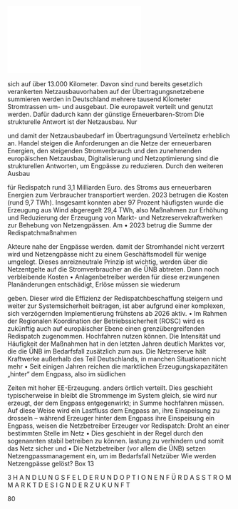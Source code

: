 ![./pages/page82.pdf](../assets/./pages/page82.pdf)




sich auf über 13.000 Kilometer. Davon sind rund
bereits gesetzlich verankerten Netzausbauvorhaben auf der Übertragungsnetzebene summieren
werden in Deutschland mehrere tausend Kilometer Stromtrassen um- und ausgebaut. Die
europaweit verteilt und genutzt werden. Dafür
dadurch kann der günstige Erneuerbaren-Strom
Die strukturelle Antwort ist der Netzausbau. Nur

und damit der Netzausbaubedarf im Übertragungsund Verteilnetz erheblich an.
Handel steigen die Anforderungen an die Netze
der erneuerbaren Energien, den steigenden Stromverbrauch und den zunehmenden europäischen
Netzausbau, Digitalisierung und Netzoptimierung sind die strukturellen Antworten, um Engpässe zu reduzieren. Durch den weiteren Ausbau

für Redispatch rund 3,1 Milliarden Euro.
des Stroms aus erneuerbaren Energien zum Verbraucher transportiert werden. 2023 betrugen die Kosten
(rund 9,7 TWh). Insgesamt konnten aber 97 Prozent
häufigsten wurde die Erzeugung aus Wind abgeregelt
29,4 TWh, also Maßnahmen zur Erhöhung und Reduzierung der Erzeugung von Markt- und Netzreservekraftwerken zur Behebung von Netzengpässen. Am
• 2023 betrug die Summe der Redispatchmaßnahmen

Akteure nahe der Engpässe werden.
damit der Stromhandel nicht verzerrt wird und Netzengpässe nicht zu einem Geschäftsmodell für wenige
umgelegt. Dieses anreizneutrale Prinzip ist wichtig,
werden über die Netzentgelte auf die Stromverbraucher
an die ÜNB abtreten. Dann noch verbleibende Kosten
• Anlagenbetreiber werden für diese erzwungenen Planänderungen entschädigt, Erlöse müssen sie wiederum

geben. Dieser wird die Effizienz der Redispatchbeschaffung steigern und weiter zur Systemsicherheit beitragen, ist aber aufgrund einer komplexen, sich verzögernden Implementierung frühstens ab 2026 aktiv.
• Im Rahmen der Regionalen Koordination der Betriebssicherheit (ROSC) wird es zukünftig auch auf europäischer Ebene einen grenzübergreifenden Redispatch
zugenommen.
Hochfahren nutzen können. Die Intensität und Häufigkeit der Maßnahmen hat in den letzten Jahren deutlich
Marktes vor, die die ÜNB im Bedarfsfall zusätzlich zum
aus. Die Netzreserve hält Kraftwerke außerhalb des
Teil Deutschlands, in manchen Situationen nicht mehr
• Seit einigen Jahren reichen die marktlichen Erzeugungskapazitäten „hinter“ dem Engpass, also im südlichen

Zeiten mit hoher EE-Erzeugung.
anders örtlich verteilt. Dies geschieht typischerweise in
bleibt die Strommenge im System gleich, sie wird nur
erzeugt, der dem Engpass entgegenwirkt; in Summe
hochfahren müssen. Auf diese Weise wird ein Lastfluss
dem Engpass an, ihre Einspeisung zu drosseln – während Erzeuger hinter dem Engpass ihre Einspeisung
ein Engpass, weisen die Netzbetreiber Erzeuger vor
Redispatch: Droht an einer bestimmten Stelle im Netz
• Dies geschieht in der Regel durch den sogenannten
stabil betreiben zu können.
lastung zu verhindern und somit das Netz sicher und
• Die Netzbetreiber (vor allem die ÜNB) setzen Netzengpassmanagement ein, um im Bedarfsfall Netzüber­
Wie werden Netzengpässe gelöst?
Box 13

3 H A N D LU N G S F E L D E R U N D O P T I O N E N F Ü R D A S S T R O M M A R K T D E S I G N D E R Z U K U N F T

80
